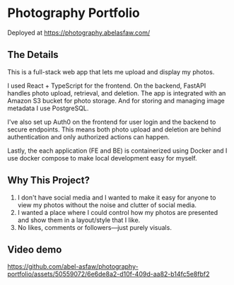 # Photography Portfolio

Deployed at https://photography.abelasfaw.com/

## The Details
This is a full-stack web app that lets me upload and display my photos.

I used React + TypeScript for the frontend. On the backend, FastAPI handles photo upload, retrieval, and deletion. The app is integrated with an Amazon S3 bucket for photo storage. And for storing and managing image metadata I use PostgreSQL.

I've also set up Auth0 on the frontend for user login and the backend to secure endpoints. This means both photo upload and deletion are behind authentication and only authorized actions can happen.

Lastly, the each application (FE and BE) is containerized using Docker and I use docker compose to make local development easy for myself.

## Why This Project?
1. I don't have social media and I wanted to make it easy for anyone to view my photos without the noise and clutter of social media.
2. I wanted a place where I could control how my photos are presented and show them in a layout/style that I like.
3. No likes, comments or followers—just purely visuals.

## Video demo

https://github.com/abel-asfaw/photography-portfolio/assets/50559072/6e6de8a2-d10f-409d-aa82-b14fc5e8fbf2

